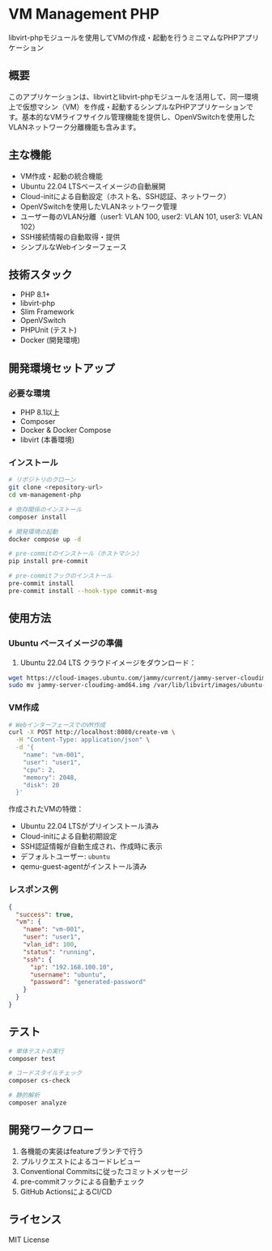 # VM Management PHP

libvirt-phpモジュールを使用してVMの作成・起動を行うミニマムなPHPアプリケーション

## 概要

このアプリケーションは、libvirtとlibvirt-phpモジュールを活用して、同一環境上で仮想マシン（VM）を作成・起動するシンプルなPHPアプリケーションです。基本的なVMライフサイクル管理機能を提供し、OpenVSwitchを使用したVLANネットワーク分離機能も含みます。

## 主な機能

- VM作成・起動の統合機能
- Ubuntu 22.04 LTSベースイメージの自動展開
- Cloud-initによる自動設定（ホスト名、SSH認証、ネットワーク）
- OpenVSwitchを使用したVLANネットワーク管理
- ユーザー毎のVLAN分離（user1: VLAN 100, user2: VLAN 101, user3: VLAN 102）
- SSH接続情報の自動取得・提供
- シンプルなWebインターフェース

## 技術スタック

- PHP 8.1+
- libvirt-php
- Slim Framework
- OpenVSwitch
- PHPUnit (テスト)
- Docker (開発環境)

## 開発環境セットアップ

### 必要な環境

- PHP 8.1以上
- Composer
- Docker & Docker Compose
- libvirt (本番環境)

### インストール

```bash
# リポジトリのクローン
git clone <repository-url>
cd vm-management-php

# 依存関係のインストール
composer install

# 開発環境の起動
docker compose up -d

# pre-commitのインストール（ホストマシン）
pip install pre-commit

# pre-commitフックのインストール
pre-commit install
pre-commit install --hook-type commit-msg
```

## 使用方法

### Ubuntu ベースイメージの準備

1. Ubuntu 22.04 LTS クラウドイメージをダウンロード：
```bash
wget https://cloud-images.ubuntu.com/jammy/current/jammy-server-cloudimg-amd64.img
sudo mv jammy-server-cloudimg-amd64.img /var/lib/libvirt/images/ubuntu-22.04-server-cloudimg-amd64.img
```

### VM作成

```bash
# WebインターフェースでのVM作成
curl -X POST http://localhost:8080/create-vm \
  -H "Content-Type: application/json" \
  -d '{
    "name": "vm-001",
    "user": "user1",
    "cpu": 2,
    "memory": 2048,
    "disk": 20
  }'
```

作成されたVMの特徴：
- Ubuntu 22.04 LTSがプリインストール済み
- Cloud-initによる自動初期設定
- SSH認証情報が自動生成され、作成時に表示
- デフォルトユーザー: `ubuntu`
- qemu-guest-agentがインストール済み

### レスポンス例

```json
{
  "success": true,
  "vm": {
    "name": "vm-001",
    "user": "user1",
    "vlan_id": 100,
    "status": "running",
    "ssh": {
      "ip": "192.168.100.10",
      "username": "ubuntu",
      "password": "generated-password"
    }
  }
}
```

## テスト

```bash
# 単体テストの実行
composer test

# コードスタイルチェック
composer cs-check

# 静的解析
composer analyze
```

## 開発ワークフロー

1. 各機能の実装はfeatureブランチで行う
2. プルリクエストによるコードレビュー
3. Conventional Commitsに従ったコミットメッセージ
4. pre-commitフックによる自動チェック
5. GitHub ActionsによるCI/CD

## ライセンス

MIT License
